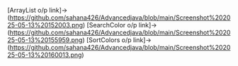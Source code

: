 [ArrayList o/p link]->(https://github.com/sahana426/Advancedjava/blob/main/Screenshot%202025-05-13%20152003.png)
[SearchColor o/p link]->(https://github.com/sahana426/Advancedjava/blob/main/Screenshot%202025-05-13%20155959.png)
[SortColors o/p link]->(https://github.com/sahana426/Advancedjava/blob/main/Screenshot%202025-05-13%20160013.png)

